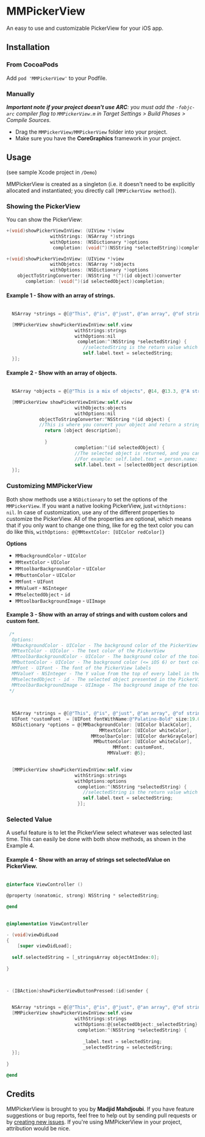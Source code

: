 MMPickerView
============

An easy to use and customizable PickerView for your iOS app.


## Installation

### From CocoaPods

Add `pod 'MMPickerView'` to your Podfile.

### Manually

_**Important note if your project doesn't use ARC**: you must add the `-fobjc-arc` compiler flag to `MMPickerView.m` in Target Settings > Build Phases > Compile Sources._

* Drag the `MMPickerView/MMPickerView` folder into your project.
* Make sure you have the **CoreGraphics** framework in your project.

## Usage

(see sample Xcode project in `/Demo`)

MMPickerView is created as a singleton (i.e. it doesn't need to be explicitly allocated and instantiated; you directly call `[MMPickerView method]`).

### Showing the PickerView

You can show the PickerView:

```objective-c
+(void)showPickerViewInView: (UIView *)view
                withStrings: (NSArray *)strings
                withOptions: (NSDictionary *)options
                 completion: (void(^)(NSString *selectedString))completion;

+(void)showPickerViewInView: (UIView *)view
                withObjetcs: (NSArray *)objects
                withOptions: (NSDictionary *)options
    objectToStringConverter: (NSString *(^)(id object))converter
       completion: (void(^)(id selectedObject))completion;
```


#### Example 1 - Show with an array of strings.
```objective-c
  
  NSArray *strings = @[@"This", @"is", @"just", @"an array", @"of strings."];

  [MMPickerView showPickerViewInView:self.view
                         withStrings:strings
                         withOptions:nil
                          completion:^(NSString *selectedString) {
   							//selectedString is the return value which you can use as you wish
                            self.label.text = selectedString;
  }];
```

#### Example 2 - Show with an array of objects.
```objective-c
    
  NSArray *objects = @[@"This is a mix of objects", @14, @13.3, @"A string", @1000];

  [MMPickerView showPickerViewInView:self.view
   						 withObjects:objects
					     withOptions:nil
		    objectToStringConverter:^NSString *(id object) {
			//This is where you convert your object and return a string, for eg. return person.name;
	          return [object description];
   
              }
						 completion:^(id selectedObject) {
					     //The selected object is returned, and you can use the value as you wish
					     //For example: self.label.text = person.name;
					     self.label.text = [selectedObject description];
  }];
```

### Customizing MMPickerView
Both show methods use a `NSDictionary` to set the options of the `MMPickerView`. If you want a native looking PickerView, just `withOptions: nil`. In case of customization, use any of the different properties to customize the PickerView. All of the properties are optional, which means that if you only want to change one thing, like for eg the text color you can do like this, `withOptions: @{MMtextColor: [UIColor redColor]}`

**Options**

     
- `MMbackgroundColor` - `UIColor` 
- `MMtextColor` - `UIColor` 
- `MMtoolbarBackgroundColor` - `UIColor` 
- `MMbuttonColor` - `UIColor` 
- `MMfont` - `UIFont` 
- `MMValueY` - `NSInteger` 
- `MMselectedObject` - `id` 
- `MMtoolbarBackgroundImage` - `UIImage`


#### Example 3 - Show with an array of strings and with custom colors and custom font.
```objective-c
 /*
  Options:
  MMbackgroundColor - UIColor - The background color of the PickerView (>=iOS 7)
  MMtextColor - UIColor - The text color of the PickerView
  MMtoolbarBackgroundColor - UIColor - The background color of the toolbar
  MMbuttonColor - UIColor - The background color (<= iOS 6) or text color (>=iOS 7) of the Done button
  MMfont - UIFont - The font of the PickerView labels
  MMValueY - NSInteger - The Y value from the top of every label in the PickerView, useful when changing font/font-size.
  MMselectedObject - id - The selected object presented in the PickerView, an object from the array, for eg. [yourArray objectAtIndex:0];
  MMtoolbarBackgroundImage - UIImage - The background image of the toolbar (320 x 44 for non retina, 640 x 88 for retina)
 */
  
  
  
  NSArray *strings = @[@"This", @"is", @"just", @"an array", @"of strings."];
  UIFont *customFont  = [UIFont fontWithName:@"Palatino-Bold" size:19.0];
  NSDictionary *options = @{MMbackgroundColor: [UIColor blackColor],
                                  MMtextColor: [UIColor whiteColor],
                               MMtoolbarColor: [UIColor darkGrayColor],
                                MMbuttonColor: [UIColor whiteColor],
                                       MMfont: customFont,
                                     MMValueY: @5};

  
  [MMPickerView showPickerViewInView:self.view
                         withStrings:strings
                         withOptions:options
                          completion:^(NSString *selectedString) {
                            //selectedString is the return value which you can use as you wish
                            self.label.text = selectedString;
                          }];
```

### Selected Value
A useful feature is to let the PickerView select whatever was selected last time. This can easily be done with both show methods, as shown in the Example 4.



#### Example 4 - Show with an array of strings set selectedValue on PickerView.

```objective-c
  
@interface ViewController ()

@property (nonatomic, strong) NSString * selectedString;

@end
  
  
@implementation ViewController

- (void)viewDidLoad
{
    [super viewDidLoad];
  
  self.selectedString = [_stringsArray objectAtIndex:0];
  
}


  
- (IBAction)showPickerViewButtonPressed:(id)sender {

  
  NSArray *strings = @[@"This", @"is", @"just", @"an array", @"of strings."];
  [MMPickerView showPickerViewInView:self.view
                         withStrings:strings
                         withOptions:@{selectedObject:_selectedString}
                          completion:^(NSString *selectedString) {
    
                            _label.text = selectedString;
                            _selectedString = selectedString;
  }];
  
}

@end  
```

## Credits

MMPickerView is brought to you by **Madjid Mahdjoubi**. If you have feature suggestions or bug reports, feel free to help out by sending pull requests or by [creating new issues](https://github.com/madjid/MMPickerView/issues/new). If you're using MMPickerView in your project, attribution would be nice.


